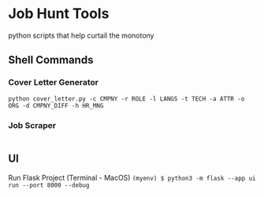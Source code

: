 # Job Hunt Tools

python scripts that help curtail the monotony

## Shell Commands

### Cover Letter Generator

```text
python cover_letter.py -c CMPNY -r ROLE -l LANGS -t TECH -a ATTR -o ORG -d CMPNY_DIFF -h HR_MNG
```

### Job Scraper

```text

```

## UI

Run Flask Project (Terminal - MacOS)
`(myenv) $ python3 -m flask --app ui run --port 8000 --debug`
